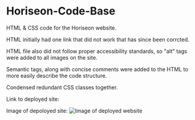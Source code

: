 # Horiseon-Code-Base

HTML &amp; CSS code for the Horiseon website. 

HTML initially had one link that did not work that has since been corrcted. 

HTML file also did not follow proper accessibility standards, so "alt" tags were added to all images on the site. 

Semantic tags, along with concise comments were added to the HTML to more easily describe the code structure.

Condensed redundant CSS classes together.

Link to deployed site:

Image of depoloyed site:
![Image of deployed website](http://url/to/img.png)